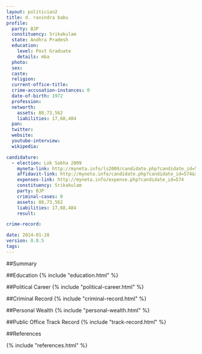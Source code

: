 ```yaml
---
layout: politician2
title: d. ravindra babu
profile: 
  party: BJP
  constituency: Srikakulam
  state: Andhra Pradesh
  education: 
    level: Post Graduate
    details: mba
  photo: 
  sex: 
  caste: 
  religion: 
  current-office-title: 
  crime-accusation-instances: 0
  date-of-birth: 1972
  profession: 
  networth: 
    assets: 88,73,562
    liabilities: 17,68,484
  pan: 
  twitter: 
  website: 
  youtube-interview: 
  wikipedia: 

candidature: 
  - election: Lok Sabha 2009
    myneta-link: http://myneta.info/ls2009/candidate.php?candidate_id=574
    affidavit-link: http://myneta.info/candidate.php?candidate_id=574&scan=original
    expenses-link: http://myneta.info/expense.php?candidate_id=574
    constituency: Srikakulam 
    party: BJP
    criminal-cases: 0
    assets: 88,73,562
    liabilities: 17,68,484
    result:  

crime-record: 

date: 2014-01-28
version: 0.0.5
tags: 
---
```

##Summary


##Education
{% include "education.html" %}


##Political Career
{% include "political-career.html" %}


##Criminal Record
{% include "criminal-record.html" %}


##Personal Wealth
{% include "personal-wealth.html" %}


##Public Office Track Record
{% include "track-record.html" %}


##References


{% include "references.html" %}